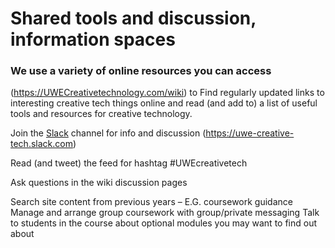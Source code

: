 # Shared tools and discussion, information spaces

### We use a variety of online resources you can access 
(https://UWECreativetechnology.com/wiki) to Find regularly updated links to interesting creative tech things online and read (and add to) a list of useful tools and resources for creative technology.

Join the [Slack](https://slack.com/) channel for info and discussion (https://uwe-creative-tech.slack.com)

Read (and tweet) the feed for hashtag #UWEcreativetech

Ask questions in the wiki discussion pages

Search site content from previous years – E.G. coursework guidance
Manage and arrange group coursework with group/private messaging
Talk to students in the course about optional modules you may want to find out about
